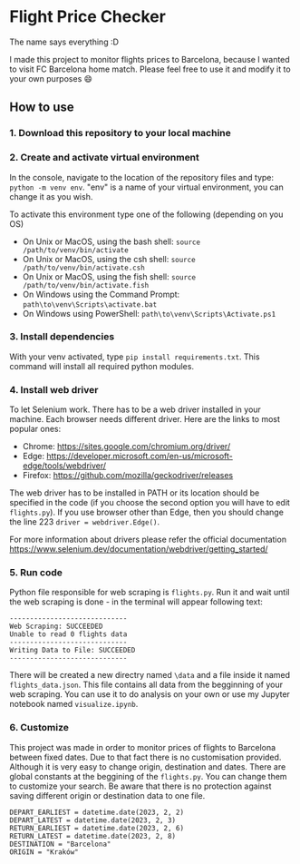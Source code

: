 # Flight Price Checker

The name says everything :D

I made this project to monitor flights prices to Barcelona, because I wanted to visit FC Barcelona home match. Please feel free to use it and modify it to your own purposes 😄


## How to use
### 1. Download this repository to your local machine

### 2. Create and activate virtual environment
In the console, navigate to the location of the repository files and type:
```python -m venv env```. "env" is a name of your virtual environment, you can change it as you wish.

To activate this environment type one of the following (depending on you OS)
* On Unix or MacOS, using the bash shell: ```source /path/to/venv/bin/activate```
* On Unix or MacOS, using the csh shell: ```source /path/to/venv/bin/activate.csh```
* On Unix or MacOS, using the fish shell: ```source /path/to/venv/bin/activate.fish```
* On Windows using the Command Prompt: ```path\to\venv\Scripts\activate.bat```
* On Windows using PowerShell: ```path\to\venv\Scripts\Activate.ps1```

### 3. Install dependencies
With your venv activated, type ```pip install requirements.txt```. This command will install all required python modules.

### 4. Install web driver
To let Selenium work. There has to be a web driver installed in your machine. Each browser needs different driver. Here are the links to most popular ones:
* Chrome:	https://sites.google.com/chromium.org/driver/
* Edge:	https://developer.microsoft.com/en-us/microsoft-edge/tools/webdriver/
* Firefox:	https://github.com/mozilla/geckodriver/releases

The web driver has to be installed in PATH or its location should be specified in the code (if you choose the second option you will have to edit ```flights.py```). If you use browser other than Edge, then you should change the line 223 ```driver = webdriver.Edge()```.

For more information about drivers please refer the official documentation https://www.selenium.dev/documentation/webdriver/getting_started/

### 5. Run code
Python file responsible for web scraping is ```flights.py```. Run it and wait until the web scraping is done - in the terminal will appear following text:
```
-----------------------------
Web Scraping: SUCCEEDED
Unable to read 0 flights data
-----------------------------
Writing Data to File: SUCCEEDED
-----------------------------
```

There will be created a new directry named ```\data``` and a file inside it named ```flights_data.json```. This file contains all data from the begginning of your web scraping. You can use it to do analysis on your own or use my Jupyter notebook named  ```visualize.ipynb```.

### 6. Customize
This project was made in order to monitor prices of flights to Barcelona between fixed dates. Due to that fact there is no customisation provided. Although it is very easy to change origin, destination and dates. There are global constants at the beggining of the ```flights.py```. You can change them to customize your search. Be aware that there is no protection against saving different origin or destination data to one file.
```
DEPART_EARLIEST = datetime.date(2023, 2, 2)
DEPART_LATEST = datetime.date(2023, 2, 3)
RETURN_EARLIEST = datetime.date(2023, 2, 6)
RETURN_LATEST = datetime.date(2023, 2, 8)
DESTINATION = "Barcelona"
ORIGIN = "Kraków"
```
